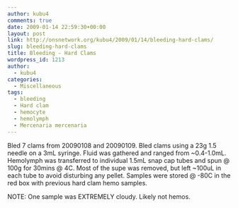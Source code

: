 ```yaml
---
author: kubu4
comments: true
date: 2009-01-14 22:59:30+00:00
layout: post
link: http://onsnetwork.org/kubu4/2009/01/14/bleeding-hard-clams/
slug: bleeding-hard-clams
title: Bleeding - Hard Clams
wordpress_id: 1213
author:
  - kubu4
categories:
  - Miscellaneous
tags:
  - bleeding
  - Hard clam
  - hemocyte
  - hemolymph
  - Mercenaria mercenaria
---
```


Bled 7 clams from 20090108 and 20090109. Bled clams using a 23g 1.5 needle on a 3mL syringe. Fluid was gathered and ranged from ~0.4-1.0mL. Hemolymph was transferred to individual 1.5mL snap cap tubes and spun @ 100g for 30mins @ 4C. Most of the supe was removed, but left ~100uL in each tube to avoid disturbing any pellet. Samples were stored @ -80C in the red box with previous hard clam hemo samples.

NOTE: One sample was EXTREMELY cloudy. Likely not hemos.
